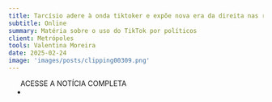 ```yaml
---
title: Tarcísio adere à onda tiktoker e expõe nova era da direita nas redes
subtitle: Online
summary: Matéria sobre o uso do TikTok por políticos
client: Metrópoles
tools: Valentina Moreira
date: 2025-02-24
image: 'images/posts/clipping00309.png'
---
```


<div class="post__share"><ul class="share__list list-reset">ACESSE A NOTÍCIA COMPLETA<li class="share__item" style="margin-left: 10px"><a class="share__link share__facebook" style="background: #fa5657" href=https://www.metropoles.com/sao-paulo/tarcisio-adere-a-onda-tiktoker-e-expoe-nova-era-da-direita-nas-redes
onclick=window.open(this.href, 'pop-up', 'left=20,top=20,width=500,height=500,toolbar=1,resizable=0'); return false;" title="Link" rel="nofolow"><i class="fa-solid fa-link"></i></a></li></ul></div>
<!-- <div class="gallery-box"><div class="gallery"><img src="/clipping/images/example-1.jpg" loading="lazy" alt="Project"><img src="/clipping/images/example-2.jpg" loading="lazy" alt="Project"></div><em>Gallery / <a href="https://www.freepik.com/" target="_blank">Freepic</a></em></div> -->
